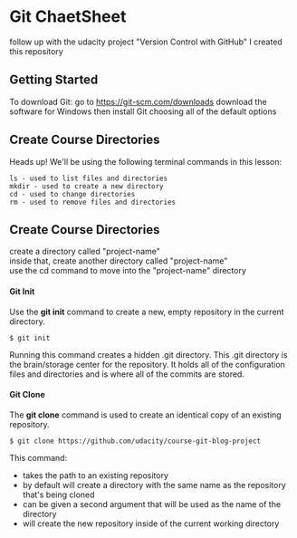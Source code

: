 # Git ChaetSheet

follow up with the udacity project "Version Control with GitHub" I created this repository

## Getting Started

To download Git:
go to https://git-scm.com/downloads
download the software for Windows then
install Git choosing all of the default options


## Create Course Directories
Heads up! We'll be using the following terminal commands in this lesson:
```
ls - used to list files and directories                                   
mkdir - used to create a new directory                                    
cd - used to change directories                                           
rm - used to remove files and directories                                 
```

## Create Course Directories
create a directory called "project-name" <br/>
inside that, create another directory called "project-name" <br/>
use the cd command to move into the "project-name" directory


#### Git Init
Use the **git init** command to create a new, empty repository in the current directory.
```
$ git init
```
Running this command creates a hidden .git directory. This .git directory is the brain/storage center for the repository. It holds all of the configuration files and directories and is where all of the commits are stored.

#### Git Clone 
The **git clone** command is used to create an identical copy of an existing repository.
```
$ git clone https://github.com/udacity/course-git-blog-project
```
This command:

* takes the path to an existing repository
* by default will create a directory with the same name as the repository that's being cloned
* can be given a second argument that will be used as the name of the directory
* will create the new repository inside of the current working directory

